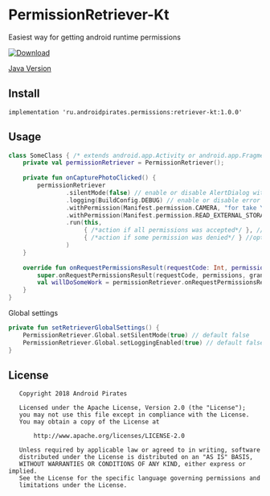 # PermissionRetriever-Kt

Easiest way for getting android runtime permissions

[ ![Download](https://api.bintray.com/packages/androidpirates/maven/retriever-kt/images/download.svg) ](https://bintray.com/androidpirates/maven/retriever-kt/_latestVersion)

[Java Version](https://github.com/AndroidPirates/PermissionRetriever)

Install
------- 

```groove
implementation 'ru.androidpirates.permissions:retriever-kt:1.0.0'
```

Usage
-----

```kotlin
class SomeClass { /* extends android.app.Activity or android.app.Fragment or android.support.v4.app.Fragment*/
    private val permissionRetriever = PermissionRetriever();
        
    private fun onCapturePhotoClicked() {
        permissionRetriever
                .silentMode(false) // enable or disable AlertDialog with explanations after deny
                .logging(BuildConfig.DEBUG) // enable or disable error logging
                .withPermission(Manifest.permission.CAMERA, "for take Your beautiful face" /* it's optional explanation */)
                .withPermission(Manifest.permission.READ_EXTERNAL_STORAGE)
                .run(this, 
                     { /*action if all permissions was accepted*/ }, //optional part
                     { /*action if some permission was denied*/ } //optional part
                )
    }
    
    override fun onRequestPermissionsResult(requestCode: Int, permissions: Array<String>, grantResults: IntArray) {
        super.onRequestPermissionsResult(requestCode, permissions, grantResults)
        val willDoSomeWork = permissionRetriever.onRequestPermissionsResult(requestCode)
    }
}
```

Global settings
```kotlin
private fun setRetrieverGlobalSettings() {
    PermissionRetriever.Global.setSilentMode(true) // default false
    PermissionRetriever.Global.setLoggingEnabled(true) // default false
}
```

License
-------

       Copyright 2018 Android Pirates

       Licensed under the Apache License, Version 2.0 (the "License");
       you may not use this file except in compliance with the License.
       You may obtain a copy of the License at

           http://www.apache.org/licenses/LICENSE-2.0

       Unless required by applicable law or agreed to in writing, software
       distributed under the License is distributed on an "AS IS" BASIS,
       WITHOUT WARRANTIES OR CONDITIONS OF ANY KIND, either express or implied.
       See the License for the specific language governing permissions and
       limitations under the License.